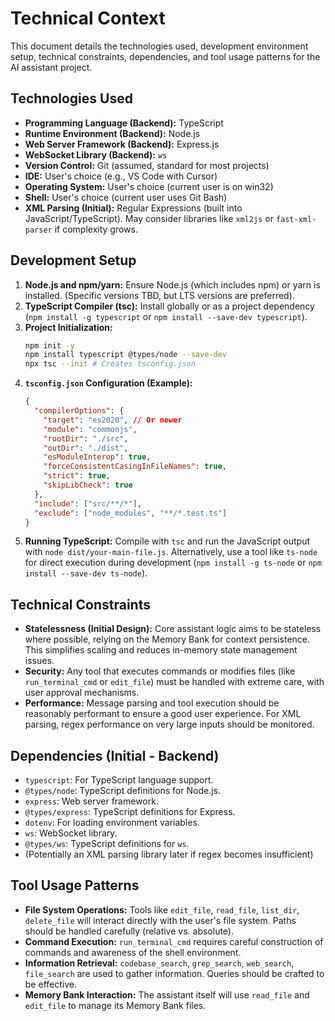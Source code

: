 # Technical Context

This document details the technologies used, development environment setup, technical constraints, dependencies, and tool usage patterns for the AI assistant project.

## Technologies Used

-   **Programming Language (Backend):** TypeScript
-   **Runtime Environment (Backend):** Node.js
-   **Web Server Framework (Backend):** Express.js
-   **WebSocket Library (Backend):** `ws`
-   **Version Control:** Git (assumed, standard for most projects)
-   **IDE:** User's choice (e.g., VS Code with Cursor)
-   **Operating System:** User's choice (current user is on win32)
-   **Shell:** User's choice (current user uses Git Bash)
-   **XML Parsing (Initial):** Regular Expressions (built into JavaScript/TypeScript). May consider libraries like `xml2js` or `fast-xml-parser` if complexity grows.

## Development Setup

1.  **Node.js and npm/yarn:** Ensure Node.js (which includes npm) or yarn is installed. (Specific versions TBD, but LTS versions are preferred).
2.  **TypeScript Compiler (tsc):** Install globally or as a project dependency (`npm install -g typescript` or `npm install --save-dev typescript`).
3.  **Project Initialization:**
    ```bash
    npm init -y
    npm install typescript @types/node --save-dev
    npx tsc --init # Creates tsconfig.json
    ```
4.  **`tsconfig.json` Configuration (Example):**
    ```json
    {
      "compilerOptions": {
        "target": "es2020", // Or newer
        "module": "commonjs",
        "rootDir": "./src",
        "outDir": "./dist",
        "esModuleInterop": true,
        "forceConsistentCasingInFileNames": true,
        "strict": true,
        "skipLibCheck": true
      },
      "include": ["src/**/*"],
      "exclude": ["node_modules", "**/*.test.ts"]
    }
    ```
5.  **Running TypeScript:** Compile with `tsc` and run the JavaScript output with `node dist/your-main-file.js`. Alternatively, use a tool like `ts-node` for direct execution during development (`npm install -g ts-node` or `npm install --save-dev ts-node`).

## Technical Constraints

-   **Statelessness (Initial Design):** Core assistant logic aims to be stateless where possible, relying on the Memory Bank for context persistence. This simplifies scaling and reduces in-memory state management issues.
-   **Security:** Any tool that executes commands or modifies files (like `run_terminal_cmd` or `edit_file`) must be handled with extreme care, with user approval mechanisms.
-   **Performance:** Message parsing and tool execution should be reasonably performant to ensure a good user experience. For XML parsing, regex performance on very large inputs should be monitored.

## Dependencies (Initial - Backend)

-   `typescript`: For TypeScript language support.
-   `@types/node`: TypeScript definitions for Node.js.
-   `express`: Web server framework.
-   `@types/express`: TypeScript definitions for Express.
-   `dotenv`: For loading environment variables.
-   `ws`: WebSocket library.
-   `@types/ws`: TypeScript definitions for `ws`.
-   (Potentially an XML parsing library later if regex becomes insufficient)

## Tool Usage Patterns

-   **File System Operations:** Tools like `edit_file`, `read_file`, `list_dir`, `delete_file` will interact directly with the user's file system. Paths should be handled carefully (relative vs. absolute).
-   **Command Execution:** `run_terminal_cmd` requires careful construction of commands and awareness of the shell environment.
-   **Information Retrieval:** `codebase_search`, `grep_search`, `web_search`, `file_search` are used to gather information. Queries should be crafted to be effective.
-   **Memory Bank Interaction:** The assistant itself will use `read_file` and `edit_file` to manage its Memory Bank files. 